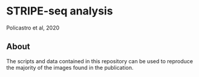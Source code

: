 # STRIPE-seq analysis
Policastro et al, 2020

## About
The scripts and data contained in this repository can be used to reproduce the majority of the images found in the publication.
